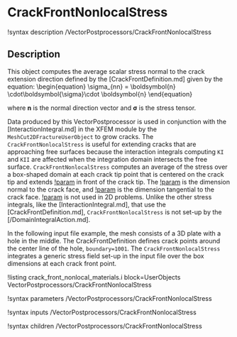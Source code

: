 # CrackFrontNonlocalStress

!syntax description /VectorPostprocessors/CrackFrontNonlocalStress

## Description

This object computes the average scalar stress normal to the crack extension direction defined by the [CrackFrontDefinition.md] given by the equation:
\begin{equation}
\sigma_{nn} = \boldsymbol{n} \cdot\boldsymbol{\sigma}\cdot \boldsymbol{n}
\end{equation}

where $\boldsymbol{n}$ is the normal direction vector and $\boldsymbol{\sigma}$ is the stress tensor.

Data produced by this VectorPostprocessor is used in conjunction with the [InteractionIntegral.md] in the XFEM module by the `MeshCut2DFractureUserObject` to grow cracks. The `CrackFrontNonlocalStress` is useful for extending cracks that are approaching free surfaces because the interaction integrals computing `KI` and `KII` are affected when the integration domain intersects the free surface.  `CrackFrontNonlocalStress` computes an average of the stress over a box-shaped domain at each crack tip point that is centered on the crack tip and extends [!param](/VectorPostprocessors/CrackFrontNonlocalStress/box_length) in front of the crack tip.  The [!param](/VectorPostprocessors/CrackFrontNonlocalStress/box_height) is the dimension normal to the crack face, and [!param](/VectorPostprocessors/CrackFrontNonlocalStress/box_width) is the dimension tangential to the crack face.  [!param](/VectorPostprocessors/CrackFrontNonlocalStress/box_width) is not used in 2D problems.  Unlike the other stress integrals, like the [InteractionIntegral.md], that use the [CrackFrontDefinition.md], `CrackFrontNonlocalStress` is not set-up by the [/DomainIntegralAction.md].

In the following input file example, the mesh consists of a 3D plate with a hole in the middle. The CrackFrontDefinition defines crack points around the center line of the hole, `boundary=1001`. The `CrackFrontNonlocalStress` integrates a generic stress field set-up in the input file over the box dimensions at each crack front point.

!listing crack_front_nonlocal_materials.i block=UserObjects VectorPostprocessors/CrackFrontNonlocalStress

!syntax parameters /VectorPostprocessors/CrackFrontNonlocalStress

!syntax inputs /VectorPostprocessors/CrackFrontNonlocalStress

!syntax children /VectorPostprocessors/CrackFrontNonlocalStress
